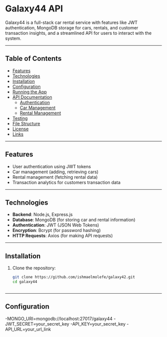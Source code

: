 # Galaxy44 API

Galaxy44 is a full-stack car rental service with features like JWT authentication, MongoDB storage for cars, rentals, and customer transaction insights, and a streamlined API for users to interact with the system.

---

## Table of Contents

- [Features](#features)
- [Technologies](#technologies)
- [Installation](#installation)
- [Configuration](#configuration)
- [Running the App](#running-the-app)
- [API Documentation](#api-documentation)
  - [Authentication](#authentication)
  - [Car Management](#car-management)
  - [Rental Management](#rental-management)
- [Testing](#testing)
- [File Structure](#file-structure)
- [License](#license)
- [Links](#links)

---

## Features

- User authentication using JWT tokens
- Car management (adding, retrieving cars)
- Rental management (fetching rental data)
- Transaction analytics for customers transaction data

---

## Technologies

- **Backend**: Node.js, Express.js
- **Database**: MongoDB (for storing car and rental information)
- **Authentication**: JWT (JSON Web Tokens)
- **Encryption**: Bcrypt (for password hashing)
- **HTTP Requests**: Axios (for making API requests)

---

## Installation

1. Clone the repository:
   ```bash
   git clone https://github.com/ishmaelmolefe/galaxy42.git
   cd galaxy44
 
---   
   
## Configuration

  -MONGO_URI=mongodb://localhost:27017/galaxy44
  -JWT_SECRET=your_secret_key
  -API_KEY=your_secret_key
  -API_URL=your_url_link

   
